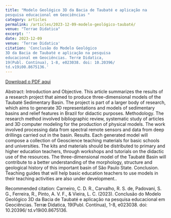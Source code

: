 ```yaml
---
title: "Modelo Geológico 3D da Bacia de Taubaté e aplicação na
pesquisa educacional em Geociências "
category: articles
permalink: /articles/2023-12-09-modelo-geológico-taubaté/
venue: "Terrae Didatica"
excerpt: ''
date: 2023-12-09
venue: 'Terrae Didatica'
citation: 'Conclusão do Modelo Geológico
3D da Bacia de Taubaté e aplicação na pesquisa
educacional em Geociências. Terræ Didatica,
19(Publ. Contínua), 1-8, e023038. doi: 10.20396/
td.v19i00.8675136.'
---
```


<a href='_articles/Modelo_geologico_3D_da_bacia_de_Taubate_e_aplicaca.pdf'>Download o PDF aqui</a>

Abstract: Introduction and Objective. This article summarizes the results of a research project that aimed to produce three-dimensional models of the Taubaté Sedimentary Basin. The project is part of a larger body of research, which aims to generate 3D representations and models of sedimentary basins and relief features in Brazil for didactic purposes. Methodology. The research method involved bibliographic review, systematic study of articles and 3D computer modeling for the production of physical models. The work involved processing data from spectral remote sensors and data from deep drillings carried out in the basin. Results. Each generated model will compose a collection of Geoscience teaching materials for basic schools and universities. The kits and materials should be distributed to primary and higher education teachers, through workshops and tutorials on the didactic use of the resources. The three-dimensional model of the Taubaté Basin will contribute to a better understanding of the morphology, structure and geological history of this important basin of São Paulo State. Conclusion. Teaching guides that will help basic education teachers to use models in their teaching activities are also under development..

 Recommended citation: Carneiro, C. D. R., Carvalho, R.
S. de, Padovani, S. G., Ferreira, R., Pinto, A. V. F., &
Vieira, L. C. (2023). Conclusão do Modelo Geológico
3D da Bacia de Taubaté e aplicação na pesquisa
educacional em Geociências. Terræ Didatica,
19(Publ. Contínua), 1-8, e023038. doi: 10.20396/
td.v19i00.8675136.
